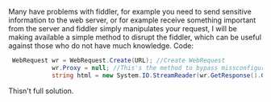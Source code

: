 Many have problems with fiddler, 
for example you need to send sensitive information to the web server,
or for example receive something important from the server and fiddler simply manipulates your request,
I will be making available a simple method to disrupt the fiddler, which can be useful against those who do not have much knowledge.
Code:
```csharp
 WebRequest wr = WebRequest.Create(URL); //Create WebRequest
            wr.Proxy = null; //This's the method to bypass missconfigured fiddler, fiddler need proxy to intercept/debug if proxy = null, he can't intercept
            string html = new System.IO.StreamReader(wr.GetResponse().GetResponseStream()).ReadToEnd(); //get Html
  ```
Thisn't full solution.
